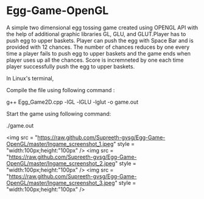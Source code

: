 # Egg-Game-OpenGL
A simple two dimensional egg tossing game created using OPENGL API with the help of additional graphic libraries GL, GLU, and GLUT.Player has to push egg to upper baskets. Player can push the egg with Space Bar and is provided with 12 chances. The number of chances reduces by one every time a player fails to push egg to upper baskets and the game ends when player uses up all the chances. Score is incremneted by one each time player successfully push the egg to upper baskets.

In Linux's terminal,

Compile the file using following command :

g++ Egg_Game2D.cpp -lGL -lGLU -lglut -o game.out


Start the game using following command:

./game.out

<img src = "https://raw.github.com/Supreeth-gvsg/Egg-Game-OpenGL/master/Ingame_screenshot_1.jpeg" style = "width:100px;height:"100px" />
<img src = "https://raw.github.com/Supreeth-gvsg/Egg-Game-OpenGL/master/Ingame_screenshot_2.jpeg" style = "width:100px;height:"100px" />
<img src = "https://raw.github.com/Supreeth-gvsg/Egg-Game-OpenGL/master/Ingame_screenshot_3.jpeg" style = "width:100px;height:"100px" />

